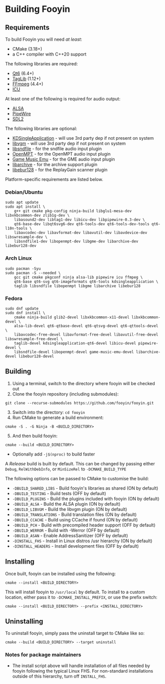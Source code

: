 # Building Fooyin

## Requirements

To build Fooyin you will need *at least*:

- CMake (3.18+)
- a C++ compiler with C++20 support

The following libraries are required:

* [Qt6](https://www.qt.io) (6.4+)
* [TagLib](https://taglib.org) (1.12+)
* [FFmpeg](https://ffmpeg.org) (4.4+)
* [ICU](https://icu.unicode.org/)

At least one of the following is required for audio output:

* [ALSA](https://alsa-project.org)
* [PipeWire](https://pipewire.org)
* [SDL2](https://www.libsdl.org)

The following libraries are optional:
* [KDSingleApplication](https://github.com/KDAB/KDSingleApplication) - will use 3rd party dep if not present on system
* [libvgm](https://github.com/ValleyBell/libvgm) - will use 3rd party dep if not present on system
* [libsndfile](https://libsndfile.github.io/libsndfile) - for the sndfile audio input plugin
* [OpenMPT](https://lib.openmpt.org/libopenmpt) - for the OpenMPT audio input plugin
* [Game Music Emu](https://github.com/libgme/game-music-emu) - for the GME audio input plugin
* [libarchive](https://www.libarchive.org) - for the archive support plugin
* [libebur128](https://github.com/jiixyj/libebur128) - for the ReplayGain scanner plugin

Platform-specific requirements are listed below.

### Debian/Ubuntu

```
sudo apt update
sudo apt install \
    g++ git cmake pkg-config ninja-build libglu1-mesa-dev libxkbcommon-dev zlib1g-dev \
    libasound2-dev libtag1-dev libicu-dev libpipewire-0.3-dev \
    qt6-base-dev libqt6svg6-dev qt6-tools-dev qt6-tools-dev-tools qt6-l10n-tools \
    libavcodec-dev libavformat-dev libavutil-dev libavdevice-dev libswresample-dev \
    libsndfile1-dev libopenmpt-dev libgme-dev libarchive-dev libebur128-dev
```

### Arch Linux

```
sudo pacman -Syu
sudo pacman -S --needed \
    gcc git cmake pkgconf ninja alsa-lib pipewire icu ffmpeg \
    qt6-base qt6-svg qt6-imageformats qt6-tools kdsingleapplication \
    taglib libsndfile libopenmpt libgme libarchive libebur128
```

### Fedora

```
sudo dnf update
sudo dnf install \
    cmake ninja-build glib2-devel libxkbcommon-x11-devel libxkbcommon-devel \
    alsa-lib-devel qt6-qtbase-devel qt6-qtsvg-devel qt6-qttools-devel \
    libavcodec-free-devel libavformat-free-devel libavutil-free-devel libswresample-free-devel \
    taglib-devel kdsingleapplication-qt6-devel libicu-devel pipewire-devel \
    libsndfile-devel libopenmpt-devel game-music-emu-devel libarchive-devel libebur128-devel
```

## Building

1. Using a terminal, switch to the directory where fooyin will be checked out
2. Clone the fooyin repository (including submodules):

```
git clone --recurse-submodules https://github.com/fooyin/fooyin.git
```

3. Switch into the directory: `cd fooyin`
4. Run CMake to generate a build environment:

```
cmake -S . -G Ninja -B <BUILD_DIRECTORY>
```

5. And then build fooyin:

```
cmake --build <BUILD_DIRECTORY>
```

* Optionally add `-j$(nproc)` to build faster

A *Release* build is built by default. This can be changed by passing either 
`Debug`, `RelWithDebInfo`, or `MinSizeRel` to `-DCMAKE_BUILD_TYPE`

The following options can be passed to CMake to customise the build:

* `-DBUILD_SHARED_LIBS` - Build fooyin's libraries as shared (ON by default)
* `-DBUILD_TESTING` - Build tests (OFF by default)
* `-DBUILD_PLUGINS` - Build the plugins included with fooyin (ON by default)
* `-DBUILD_ALSA` - Build the ALSA plugin (ON by default)
* `-DBUILD_LIBVGM` - Build the libvgm plugin (ON by default)
* `-DBUILD_TRANSLATIONS` - Build translation files (ON by default)
* `-DBUILD_CCACHE` - Build using CCache if found (ON by default)
* `-DBUILD_PCH` - Build with precompiled header support (OFF by default)
* `-DBUILD_WERROR` - Build with -Werror (OFF by default)
* `-DBUILD_ASAN` - Enable AddressSanitizer (OFF by default)
* `-DINSTALL_FHS` - Install in Linux distros /usr hierarchy (ON by default)
* `-DINSTALL_HEADERS` - Install development files (OFF by default)

## Installing

Once built, fooyin can be installed using the following:

```
cmake --install <BUILD_DIRECTORY>
```

This will install fooyin to `/usr/local` by default.
To install to a custom location, either pass it to `-DCMAKE_INSTALL_PREFIX`, or 
use the prefix switch:

```
cmake --install <BUILD_DIRECTORY> --prefix <INSTALL_DIRECTORY>
```

## Uninstalling

To uninstall fooyin, simply pass the uninstall target to CMake like so:

```
cmake --build <BUILD_DIRECTORY> --target uninstall
```

### Notes for package maintainers

* The install script above will handle installation of all files needed by fooyin following the typical Linux FHS.
For non-standard installations outside of this hierarchy, turn off `INSTALL_FHS`.
